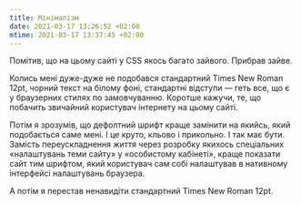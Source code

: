 ```yaml
---
title: Мінімалізм
date: 2021-03-17 13:26:52 +02:00
mtime: 2021-03-17 13:37:45 +02:00
---
```


Помітив, що на цьому сайті у CSS якось багато зайвого. Прибрав зайве.

Колись мені дуже-дуже не подобався стандартний Times New Roman 12pt, чорний текст на білому фоні, стандартні відступи — геть все, що є у браузерних стилях по замовчуванню. Коротше кажучи, те, що побачить звичайний користувач інтернету на цьому сайті.

Потім я зрозумів, що дефолтний шрифт краще замінити на якийсь, який подобається саме мені. І це круто, кльово і прикольно. І так має бути. Замість переускладнення життя через розробку якихось спеціальних «налаштувань теми сайту» у «особистому кабінеті», краще показати сайт тим шрифтом, який користувач сам собі налаштував в нативному інтерфейсі налаштувань браузера.

А потім я перестав ненавидіти стандартний Times New Roman 12pt.
